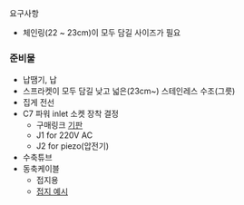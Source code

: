 요구사항

- 체인링(22 ~ 23cm)이 모두 담길 사이즈가 필요

### 준비물
- 납땜기, 납
- 스프라켓이 모두 담길 낮고 넓은(23cm~) 스테인레스 수조(그릇)
- 집게 전선
- C7 파워 inlet 소켓 장착 결정
  - 구매링크 [기판]
  - J1 for 220V AC
  - J2 for piezo(압전기)
- 수축튜브
- 동축케이블
  - 접지용
  - [접지 예시]

[기판]: https://www.aliexpress.com/snapshot/0.html?spm=a2g0s.9042647.0.0.bb724c4dxISkBM&orderId=8117429967494483&productId=4001069187500

[접지 예시]: https://m.blog.naver.com/whyjhblog/220776622777
